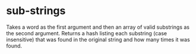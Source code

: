 # sub-strings
Takes a word as the first argument and then an array of valid substrings as the second argument.
Returns a hash listing each substring (case insensitive) that was found in the original string and how many times it was found.
